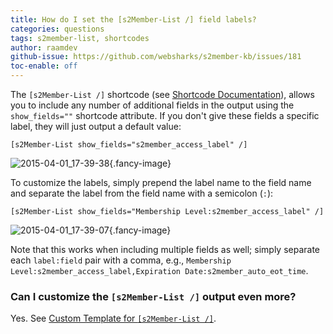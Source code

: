 ```yaml
---
title: How do I set the [s2Member-List /] field labels?
categories: questions
tags: s2member-list, shortcodes
author: raamdev
github-issue: https://github.com/websharks/s2member-kb/issues/181
toc-enable: off
---
```


The `[s2Member-List /]` shortcode (see [Shortcode Documentation](http://s2member.com/kb-article/s2member-list-shortcode-documentation/)), allows you to include any number of additional fields in the output using the `show_fields=""` shortcode attribute. If you don't give these fields a specific label, they will just output a default value:

```text
[s2Member-List show_fields="s2member_access_label" /]
```

![2015-04-01_17-39-38](https://cloud.githubusercontent.com/assets/53005/6953412/2f9cb1e0-d897-11e4-9490-f874b35a713a.png){.fancy-image}

To customize the labels, simply prepend the label name to the field name and separate the label from the field name with a semicolon (`:`):

```text
[s2Member-List show_fields="Membership Level:s2member_access_label" /]
```

![2015-04-01_17-39-07](https://cloud.githubusercontent.com/assets/53005/6953416/37693736-d897-11e4-99e0-1d03458dff3a.png){.fancy-image}

Note that this works when including multiple fields as well; simply separate each `label:field` pair with a comma, e.g., `Membership Level:s2member_access_label,Expiration Date:s2member_auto_eot_time`.

### Can I customize the `[s2Member-List /]` output even more?

Yes. See [Custom Template for `[s2Member-List /]`](http://s2member.com/kb-article/using-a-custom-template-for-s2member-list/).
